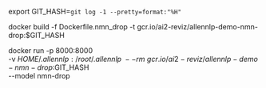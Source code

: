 export GIT_HASH=`git log -1 --pretty=format:"%H"`

docker build -f Dockerfile.nmn_drop -t gcr.io/ai2-reviz/allennlp-demo-nmn-drop:$GIT_HASH

docker run -p 8000:8000 \
	-v $HOME/.allennlp:/root/.allennlp \
	--rm \
	gcr.io/ai2-reviz/allennlp-demo-nmn-drop:$GIT_HASH \
	--model nmn-drop

